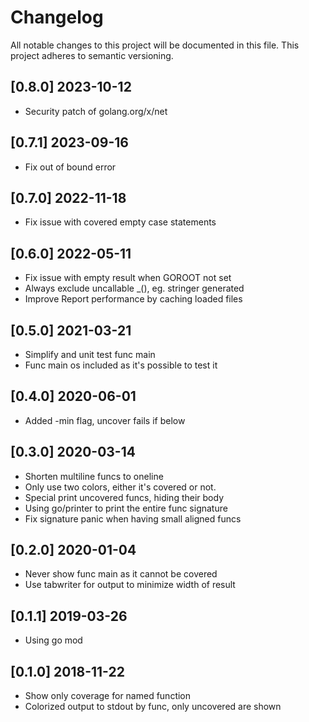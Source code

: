 # Changelog

All notable changes to this project will be documented in this file.
This project adheres to semantic versioning.

## [0.8.0] 2023-10-12

- Security patch of golang.org/x/net

## [0.7.1] 2023-09-16

- Fix out of bound error

## [0.7.0] 2022-11-18

- Fix issue with covered empty case statements

## [0.6.0] 2022-05-11

- Fix issue with empty result when GOROOT not set
- Always exclude uncallable _(), eg. stringer generated
- Improve Report performance by caching loaded files

## [0.5.0] 2021-03-21

- Simplify and unit test func main
- Func main os included as it's possible to test it

## [0.4.0] 2020-06-01

- Added -min flag, uncover fails if below

## [0.3.0] 2020-03-14

- Shorten multiline funcs to oneline
- Only use two colors, either it's covered or not.
- Special print uncovered funcs, hiding their body
- Using go/printer to print the entire func signature
- Fix signature panic when having small aligned funcs

## [0.2.0] 2020-01-04

- Never show func main as it cannot be covered
- Use tabwriter for output to minimize width of result

## [0.1.1] 2019-03-26

- Using go mod

## [0.1.0] 2018-11-22

- Show only coverage for named function
- Colorized output to stdout by func, only uncovered are shown
